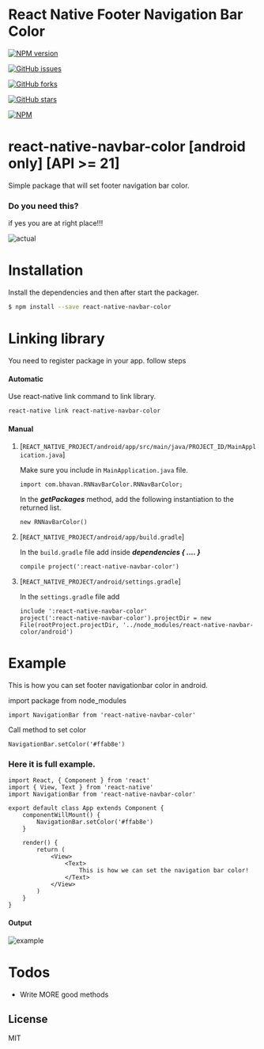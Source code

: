 # React Native Footer Navigation Bar Color
[![NPM version](https://img.shields.io/npm/v/react-native-navbar-color.svg)](https://www.npmjs.com/package/react-native-navbar-color)

[![GitHub issues](https://img.shields.io/github/issues/BhavanPatel/react-native-navbar-color.svg)](https://github.com/BhavanPatel/react-native-navbar-color/issues)

[![GitHub forks](https://img.shields.io/github/forks/BhavanPatel/react-native-navbar-color.svg)](https://github.com/BhavanPatel/react-native-navbar-color/network)

[![GitHub stars](https://img.shields.io/github/stars/BhavanPatel/react-native-navbar-color.svg)](https://github.com/BhavanPatel/react-native-navbar-color/stargazers)

[![NPM](https://nodei.co/npm/react-native-navbar-color.png?downloads=true&downloadRank=true&stars=true)](https://nodei.co/npm/react-native-navbar-color/)

# react-native-navbar-color [android only] [API >= 21]

Simple package that will set footer navigation bar color.

### Do you need this?
if yes you are at right place!!!

![actual](/screenshot/actual.png)

# Installation

Install the dependencies and then after start the packager.

```sh
$ npm install --save react-native-navbar-color
```


# Linking library
You need to register package in your app.
follow steps

#### Automatic
Use react-native link command to link library.
```sh
react-native link react-native-navbar-color
```

#### Manual
1. [`REACT_NATIVE_PROJECT/android/app/src/main/java/PROJECT_ID/MainApplication.java`]

    Make sure you include in `MainApplication.java` file. 

    ```
    import com.bhavan.RNNavBarColor.RNNavBarColor;
    ```

    In the ***getPackages*** method, add the following instantiation to the returned list.
    ```
    new RNNavBarColor()
    ```

2. [`REACT_NATIVE_PROJECT/android/app/build.gradle`]

    In the `build.gradle` file add inside ***dependencies { .... }*** 
    ```
    compile project(':react-native-navbar-color')
    ```

3. [`REACT_NATIVE_PROJECT/android/settings.gradle`]

    In the `settings.gradle` file add 
    ```
    include ':react-native-navbar-color'
    project(':react-native-navbar-color').projectDir = new File(rootProject.projectDir, '../node_modules/react-native-navbar-color/android')
    ```
    
# Example
This is how you can set footer navigationbar color in android.

import package from node_modules
```
import NavigationBar from 'react-native-navbar-color'
```

Call method to set color
```
NavigationBar.setColor('#ffab8e')
```


### Here it is full example.

```
import React, { Component } from 'react'
import { View, Text } from 'react-native'
import NavigationBar from 'react-native-navbar-color'

export default class App extends Component {
    componentWillMount() {
        NavigationBar.setColor('#ffab8e')
    }

    render() {
        return (
            <View>
                <Text>
                    This is how we can set the navigation bar color!
                </Text>
            </View>
        )
    }
}
```

#### Output

![example](/screenshot/example.png)




# Todos

 - Write MORE good methods

License
----
MIT
